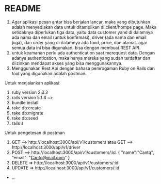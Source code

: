 # README
1. Agar aplikasi pesan antar bisa berjalan lancar, maka yang dibutuhkan adalah menyediakan data untuk ditampilkan di client/hompe page. Maka setidaknya diperlukan tiga data, yaitu data customer yand di dalamnya ada nama dan email (untuk konfirmasi), driver (ada nama dan email juga), dan order yang di dalamnya ada food, price, dan alamat. agar semua data ini bisa digunakan, bisa dengan membuat REST API.
2. untuk keamanan perlu ada authentication saat merequest data. Dengan adanya authentication, maka hanya mereka yang sudah terdaftar dan diizinkan mendapat akses yang bisa menggunakannya.
3. Menggunakan Rest Api dengan bahasa pemrogaman Ruby on Rails dan tool yang digunakan adalah postman.



Untuk menjalankan aplikasi:

1. ruby version 2.3.3
2. rails version 5.1.4 ~>
3. bundle install
4. rake db:create
5. rake db:migrate
6. rake db:seed
7. rails s


Untuk pengetesan di postman
1. GET ==> http://localhost:3000/api/v1/customers atau GET ==> http://localhost:3000/api/v1/driver
2. POST ==> http://localhost:3000/api/v1/customers/:id.
{
  "name":"Cantq",
  "email": "Cantq@mail.com"
}
3. DELETE => http://localhost:3000/api/v1/customers/:id
4. UPDATE => http://localhost:3000/api/v1/customers/:id
* ...
